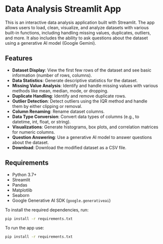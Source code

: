 # Data Analysis Streamlit App

This is an interactive data analysis application built with Streamlit. The app allows users to load, clean, visualize, and analyze datasets with various built-in functions, including handling missing values, duplicates, outliers, and more. It also includes the ability to ask questions about the dataset using a generative AI model (Google Gemini).

## Features

- **Dataset Display**: View the first few rows of the dataset and see basic information (number of rows, columns).
- **Data Statistics**: Generate descriptive statistics for the dataset.
- **Missing Value Analysis**: Identify and handle missing values with various methods like mean, median, mode, or dropping.
- **Duplicate Handling**: Identify and remove duplicate rows.
- **Outlier Detection**: Detect outliers using the IQR method and handle them by either clipping or removal.
- **Column Renaming**: Rename dataset columns.
- **Data Type Conversion**: Convert data types of columns (e.g., to datetime, int, float, or string).
- **Visualizations**: Generate histograms, box plots, and correlation matrices for numeric columns.
- **Question Answering**: Use a generative AI model to answer questions about the dataset.
- **Download**: Download the modified dataset as a CSV file.

## Requirements

- Python 3.7+
- Streamlit
- Pandas
- Matplotlib
- Seaborn
- Google Generative AI SDK (`google.generativeai`)

To install the required dependencies, run:

```bash
pip install -r requirements.txt
```

To run the app use:

```bash
pip install -r requirements.txt
```

